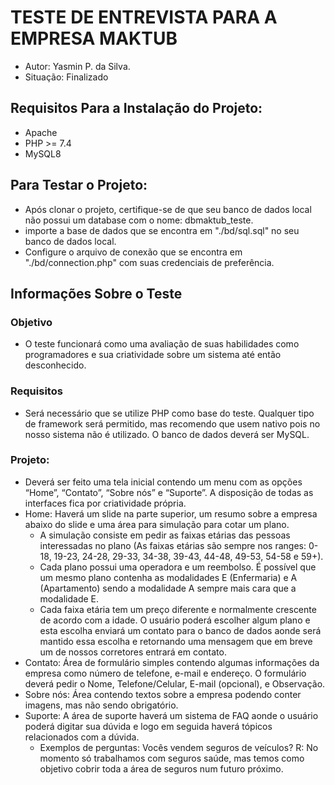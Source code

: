 # TESTE DE ENTREVISTA PARA A EMPRESA MAKTUB

 * Autor: Yasmin P. da Silva.
 * Situação: Finalizado

## Requisitos Para a Instalação do Projeto:

 * Apache
 * PHP >= 7.4
 * MySQL8

## Para Testar o Projeto:

 * Após clonar o projeto, certifique-se de que seu banco de dados local não possui um database com o nome: dbmaktub_teste.
 * importe a base de dados que se encontra em "./bd/sql.sql" no seu banco de dados local.
 * Configure o arquivo de conexão que se encontra em "./bd/connection.php" com suas credenciais de preferência.

## Informações Sobre o Teste

### Objetivo
 * O teste funcionará como uma avaliação de suas habilidades como programadores e sua criatividade sobre um sistema até então desconhecido.

### Requisitos
 * Será necessário que se utilize PHP como base do teste. Qualquer tipo de framework será permitido, mas recomendo que usem nativo pois no nosso sistema não é utilizado. O banco de dados deverá ser MySQL.

### Projeto:
 * Deverá ser feito uma tela inicial contendo um menu com as opções “Home”, “Contato”, “Sobre nós” e “Suporte”. A disposição de todas as interfaces fica por criatividade própria.
 * Home: Haverá um slide na parte superior, um resumo sobre a empresa abaixo do slide e uma área para simulação para cotar um plano. 
   * A simulação consiste em pedir as faixas etárias das pessoas interessadas no plano (As faixas etárias são sempre nos ranges: 0-18, 19-23, 24-28, 29-33, 34-38, 39-43, 44-48, 49-53, 54-58 e 59+). 
   * Cada plano possui uma operadora e um reembolso. É possível que um mesmo plano contenha as modalidades E (Enfermaria) e A (Apartamento) sendo a modalidade A sempre mais cara que a modalidade E. 
   * Cada faixa etária tem um preço diferente e normalmente crescente de acordo com a idade. O usuário poderá escolher algum plano e esta escolha enviará um contato para o banco de dados aonde será mantido essa escolha e retornando uma mensagem que em breve um de nossos corretores entrará em contato.
 * Contato: Área de formulário simples contendo algumas informações da empresa como número de telefone, e-mail e endereço. O formulário deverá pedir o Nome, Telefone/Celular, E-mail (opcional), e Observação.
 * Sobre nós: Área contendo textos sobre a empresa podendo conter imagens, mas não sendo obrigatório.
 * Suporte: A área de suporte haverá um sistema de FAQ aonde o usuário poderá digitar sua dúvida e logo em seguida haverá tópicos relacionados com a dúvida. 
   * Exemplos de perguntas: Vocês vendem seguros de veículos? R: No momento só trabalhamos com seguros saúde, mas temos como objetivo cobrir toda a área de seguros num futuro próximo.

